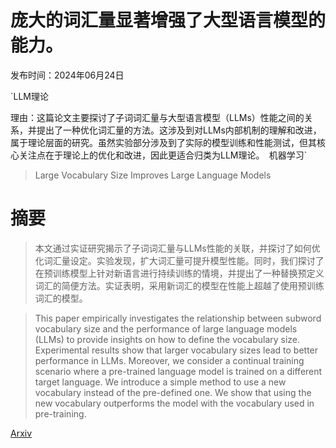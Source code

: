 # 庞大的词汇量显著增强了大型语言模型的能力。

发布时间：2024年06月24日

`LLM理论

理由：这篇论文主要探讨了子词词汇量与大型语言模型（LLMs）性能之间的关系，并提出了一种优化词汇量的方法。这涉及到对LLMs内部机制的理解和改进，属于理论层面的研究。虽然实验部分涉及到了实际的模型训练和性能测试，但其核心关注点在于理论上的优化和改进，因此更适合归类为LLM理论。` `机器学习`

> Large Vocabulary Size Improves Large Language Models

# 摘要

> 本文通过实证研究揭示了子词词汇量与LLMs性能的关联，并探讨了如何优化词汇量设定。实验发现，扩大词汇量可提升模型性能。同时，我们探讨了在预训练模型上针对新语言进行持续训练的情境，并提出了一种替换预定义词汇的简便方法。实证表明，采用新词汇的模型在性能上超越了使用预训练词汇的模型。

> This paper empirically investigates the relationship between subword vocabulary size and the performance of large language models (LLMs) to provide insights on how to define the vocabulary size. Experimental results show that larger vocabulary sizes lead to better performance in LLMs. Moreover, we consider a continual training scenario where a pre-trained language model is trained on a different target language. We introduce a simple method to use a new vocabulary instead of the pre-defined one. We show that using the new vocabulary outperforms the model with the vocabulary used in pre-training.

[Arxiv](https://arxiv.org/abs/2406.16508)
